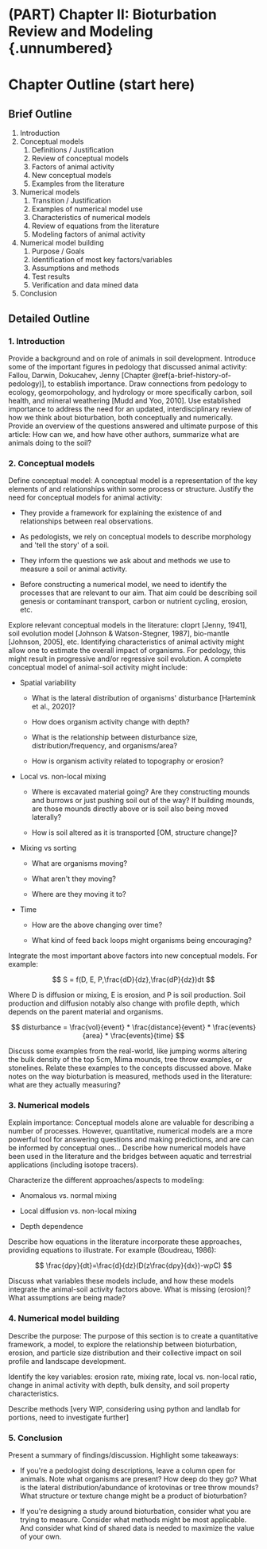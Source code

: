# (PART) Chapter II: Bioturbation Review and Modeling {.unnumbered}

# Chapter Outline (start here)



## Brief Outline

1.  Introduction
2.  Conceptual models
    1.  Definitions / Justification
    2.  Review of conceptual models
    3.  Factors of animal activity
    4.  New conceptual models
    5.  Examples from the literature
3.  Numerical models
    1.  Transition / Justification
    2.  Examples of numerical model use
    3.  Characteristics of numerical models
    4.  Review of equations from the literature
    5.  Modeling factors of animal activity
4.  Numerical model building
    1.  Purpose / Goals
    2.  Identification of most key factors/variables
    3.  Assumptions and methods
    4.  Test results
    5.  Verification and data mined data
5.  Conclusion

## Detailed Outline

### 1. Introduction

Provide a background and on role of animals in soil development. Introduce some of the important figures in pedology that discussed animal activity: Fallou, Darwin, Dokucahev, Jenny [Chapter \@ref(a-brief-history-of-pedology)], to establish importance. Draw connections from pedology to ecology, geomorpohology, and hydrology or more specifically carbon, soil health, and mineral weathering [Mudd and Yoo, 2010]. Use established importance to address the need for an updated, interdisciplinary review of how we think about bioturbation, both conceptually and numerically. Provide an overview of the questions answered and ultimate purpose of this article: How can we, and how have other authors, summarize what are animals doing to the soil?

### 2. Conceptual models

Define conceptual model: A conceptual model is a representation of the key elements of and relationships within some process or structure. Justify the need for conceptual models for animal activity:

-   They provide a framework for explaining the existence of and relationships between real observations.

-   As pedologists, we rely on conceptual models to describe morphology and 'tell the story' of a soil.

-   They inform the questions we ask about and methods we use to measure a soil or animal activity.

-   Before constructing a numerical model, we need to identify the processes that are relevant to our aim. That aim could be describing soil genesis or contaminant transport, carbon or nutrient cycling, erosion, etc.

Explore relevant conceptual models in the literature: cloprt [Jenny, 1941], soil evolution model [Johnson & Watson-Stegner, 1987], bio-mantle [Johnson, 2005], etc. Identifying characteristics of animal activity might allow one to estimate the overall impact of organisms. For pedology, this might result in progressive and/or regressive soil evolution. A complete conceptual model of animal-soil activity might include:

-   Spatial variability

    -   What is the lateral distribution of organisms' disturbance [Hartemink et al., 2020]?

    -   How does organism activity change with depth?

    -   What is the relationship between disturbance size, distribution/frequency, and organisms/area?

    -   How is organism activity related to topography or erosion?

-   Local vs. non-local mixing

    -   Where is excavated material going? Are they constructing mounds and burrows or just pushing soil out of the way? If building mounds, are those mounds directly above or is soil also being moved laterally?

    -   How is soil altered as it is transported [OM, structure change]?

-   Mixing vs sorting

    -   What are organisms moving?

    -   What aren't they moving?

    -   Where are they moving it to?

-   Time

    -   How are the above changing over time?

    -   What kind of feed back loops might organisms being encouraging?

Integrate the most important above factors into new conceptual models. For example:

$$
S = f(D, E, P,\frac{dD}{dz},\frac{dP}{dz})dt
$$

Where D is diffusion or mixing, E is erosion, and P is soil production. Soil production and diffusion notably also change with profile depth, which depends on the parent material and organisms.

$$
disturbance = \frac{vol}{event} * \frac{distance}{event} * \frac{events}{area} * \frac{events}{time}
$$

Discuss some examples from the real-world, like jumping worms altering the bulk density of the top 5cm, Mima mounds, tree throw examples, or stonelines. Relate these examples to the concepts discussed above. Make notes on the way bioturbation is measured, methods used in the literature: what are they actually measuring?

### 3. Numerical models

Explain importance: Conceptual models alone are valuable for describing a number of processes. However, quantitative, numerical models are a more powerful tool for answering questions and making predictions, and are can be informed by conceptual ones... Describe how numerical models have been used in the literature and the bridges between aquatic and terrestrial applications (including isotope tracers).

Characterize the different approaches/aspects to modeling:

-   Anomalous vs. normal mixing

-   Local diffusion vs. non-local mixing

-   Depth dependence

Describe how equations in the literature incorporate these approaches, providing equations to illustrate. For example (Boudreau, 1986):

$$
\frac{dρy}{dt}=\frac{d}{dz}(D(z\frac{dρy}{dx})-wρC)
$$

Discuss what variables these models include, and how these models integrate the animal-soil activity factors above. What is missing (erosion)? What assumptions are being made?

### 4. Numerical model building

Describe the purpose: The purpose of this section is to create a quantitative framework, a model, to explore the relationship between bioturbation, erosion, and particle size distribution and their collective impact on soil profile and landscape development.

Identify the key variables: erosion rate, mixing rate, local vs. non-local ratio, change in animal activity with depth, bulk density, and soil property characteristics.

Describe methods [very WIP, considering using python and landlab for portions, need to investigate further]

### 5. Conclusion

Present a summary of findings/discussion. Highlight some takeaways:

-   If you're a pedologist doing descriptions, leave a column open for animals. Note what organisms are present? How deep do they go? What is the lateral distribution/abundance of krotovinas or tree throw mounds? What structure or texture change might be a product of bioturbation?

-   If you're designing a study around bioturbation, consider what you are trying to measure. Consider what methods might be most applicable. And consider what kind of shared data is needed to maximize the value of your own.

